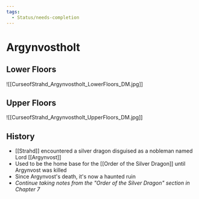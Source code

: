 ```yaml
---
tags:
  - Status/needs-completion
---
```

# Argynvostholt
## Lower Floors
![[CurseofStrahd_Argynvostholt_LowerFloors_DM.jpg]]
## Upper Floors
![[CurseofStrahd_Argynvostholt_UpperFloors_DM.jpg]]
## History
* [[Strahd]] encountered a silver dragon disguised as a nobleman named Lord [[Argynvost]]
* Used to be the home base for the [[Order of the Silver Dragon]] until Argynvost was killed
* Since Argynvost's death, it's now a haunted ruin
* _Continue taking notes from the "Order of the Silver Dragon" section in Chapter 7_